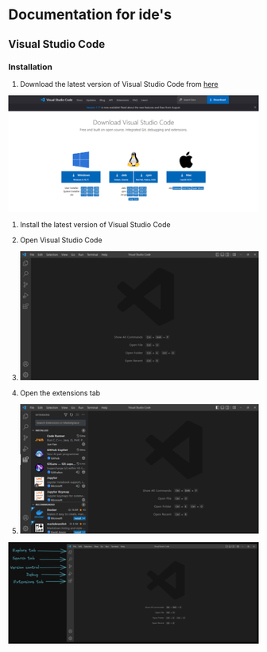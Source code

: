 # Documentation for ide's

## Visual Studio Code

### Installation

1. Download the latest version of Visual Studio Code from [here](https://code.visualstudio.com/Download)

![Download page of vs code](https://github.com/AnkurRajneta/Documentation-for-ide-s/blob/74b7c8c5a03b3be4c78eee2fab69e968ff250b97/images/vs_code/dwn.png)

1. Install the latest version of Visual Studio Code

2. Open Visual Studio Code
3. ![front_page](https://github.com/AnkurRajneta/Documentation-for-ide-s/blob/main/images/vs_code/front_page.png)

4. Open the extensions tab
5. ![Extension](https://github.com/AnkurRajneta/Documentation-for-ide-s/blob/main/images/vs_code/Extension.png)

![main page](https://github.com/AnkurRajneta/Documentation-for-ide-s/blob/74b7c8c5a03b3be4c78eee2fab69e968ff250b97/images/vs_code/one.png)